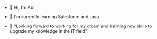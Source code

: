 - 👋 Hi, I’m Abi

- 🌱 I’m currently learning Salesforce and Java
- 💞️ “Looking forward to working for my dream and learning new skills to upgrade my knowledge in the IT field"
